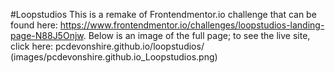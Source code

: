 #Loopstudios
This is a remake of Frontendmentor.io challenge that can be found here: https://www.frontendmentor.io/challenges/loopstudios-landing-page-N88J5Onjw.
Below is an image of the full page; to see the live site, click here: pcdevonshire.github.io/loopstudios/
(images/pcdevonshire.github.io_Loopstudios.png)